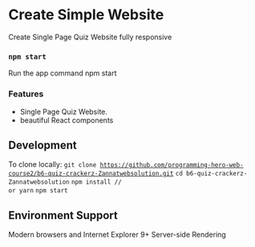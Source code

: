 # Create Simple Website

Create Single Page Quiz Website fully responsive

### `npm start`

Run the app command npm start

### Features

* Single Page Quiz Website.
* beautiful React components

## Development
To clone locally:
<code>git clone https://github.com/programming-hero-web-course2/b6-quiz-crackerz-Zannatwebsolution.git</code>
<code>cd b6-quiz-crackerz-Zannatwebsolution</code>
<code>npm install // or yarn</code>
<code>npm start</code>

## Environment Support
Modern browsers and Internet Explorer 9+
Server-side Rendering